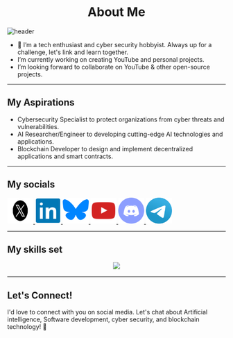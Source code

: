 <h1 style="text-align: center;">About Me</h1>                                             
  



![header](https://github.com/wekesaryan/wekesaryan/assets/113826742/4784760a-f1d6-4d3e-8b24-8b8f30e2ead9)

- 👀 I’m a tech enthusiast and cyber security hobbyist. Always up for a challenge, let's link and learn together.
- I’m currently working on creating YouTube and personal projects.
-  I’m looking forward to collaborate on YouTube & other open-source projects.

---------------------------------

  ##  My Aspirations 
-  Cybersecurity Specialist to protect organizations from cyber threats and vulnerabilities.
-  AI Researcher/Engineer to developing cutting-edge AI technologies and applications.
-  Blockchain Developer to design and implement decentralized applications and smart contracts.



 -----------------------------
 
##  My socials
                 
                                        
<a href="https://x.com/vex_ryan">
  <img src="images/twitter_x.svg" alt="X formerly TWITTER" width="60" height="60">
</a>


 <a href="https://linkedin.com/ryan-wekesa254">
  <img src="images/linkedin.svg" alt="LINKEDIN" width="60" height="60">
</a>


<a href="https://bsky.app/profile/vexryan.bsky.social">
  <img src="images/bluesky.svg" alt="BLUESKY" width="60" height="60">
</a>

<a href="https://youtube.com/@thought_torrent">
  <img src="images/YouTube.png" alt="YOUTUBE" width="60" height="60">
</a>

<a href="https://discord.gg/jEQXeN4aTJ">
  <img src="images/discord.svg" alt="DISCORD" width="60" height="60">
</a>

<a href="https://t.me/techtrendskenya">
  <img src="images/telegram.svg" alt="TELEGRAM" width="60" height="60">
</a>                


  --------------------------------
  

 ##  My skills set                                                                                                                                                                                                        
<p align="center">
  <a href="https://skillicons.dev">
    <img src="https://skillicons.dev/icons?i=git,html,css,js,python,java,cs,go,rust,flutter,kotlin,react,solidity,wordpress,anaconda,kubernetes,docker,figma,blender,bash,firebase,mongodb,postgres,mysql" />
  </a>
</p>                    


--------------------------------



## Let's Connect!
I'd love to connect with you on social media. Let's chat about Artificial intelligence, Software development, cyber security, and blockchain technology! 💬

  
